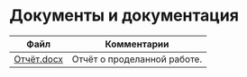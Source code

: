 # Документы и документация

| Файл                                             | Комментарии                                    |
| ------------------------------------------------ | ---------------------------------------------- |
| [Отчёт.docx](Отчёт.docx)                         | Отчёт о проделанной работе.                    |
